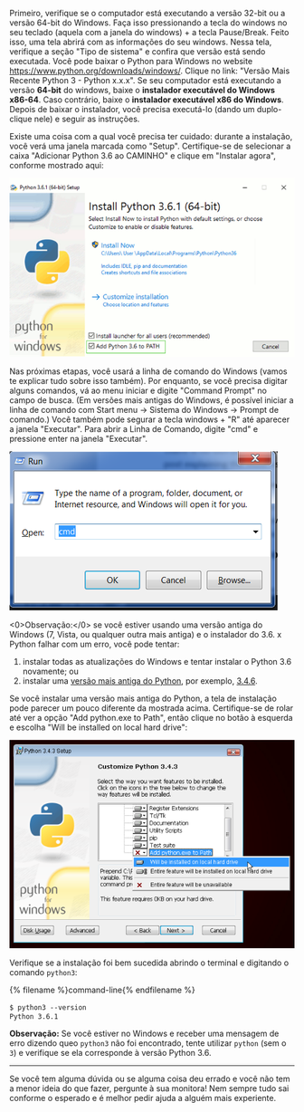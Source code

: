 <!--sec data-title="Install Python: Windows" data-id="python_windows" data-collapse=true ces-->

Primeiro, verifique se o computador está executando a versão 32-bit ou a versão 64-bit do Windows. Faça isso pressionando a tecla do windows no seu teclado (aquela com a janela do windows) + a tecla Pause/Break. Feito isso, uma tela abrirá com as informações do seu windows. Nessa tela, verifique a seção "Tipo de sistema" e confira que versão está sendo executada. Você pode baixar o Python para Windows no website https://www.python.org/downloads/windows/. Clique no link: "Versão Mais Recente Python 3 - Python x.x.x". Se seu computador está executando a versão **64-bit** do windows, baixe o **instalador executável do Windows x86-64**. Caso contrário, baixe o **instalador executável x86 do Windows**. Depois de baixar o instalador, você precisa executá-lo (dando um duplo-clique nele) e seguir as instruções.

Existe uma coisa com a qual você precisa ter cuidado: durante a instalação, você verá uma janela marcada como "Setup". Certifique-se de selecionar a caixa "Adicionar Python 3.6 ao CAMINHO" e clique em "Instalar agora", conforme mostrado aqui:

![Não se esqueça de adicionar o Python ao Path](../python_installation/images/python-installation-options.png)

Nas próximas etapas, você usará a linha de comando do Windows (vamos te explicar tudo sobre isso também). Por enquanto, se você precisa digitar alguns comandos, vá ao menu iniciar e digite "Command Prompt" no campo de busca. (Em versões mais antigas do Windows, é possível iniciar a linha de comando com Start menu → Sistema do Windows → Prompt de comando.) Você também pode segurar a tecla windows + "R" até aparecer a janela "Executar". Para abrir a Linha de Comando, digite "cmd" e pressione enter na janela "Executar".

![Digite "cmd" na janela "Run"](../python_installation/images/windows-plus-r.png)

<0>Observação:</0> se você estiver usando uma versão antiga do Windows (7, Vista, ou qualquer outra mais antiga) e o instalador do 3.6. x Python falhar com um erro, você pode tentar:

1. instalar todas as atualizações do Windows e tentar instalar o Python 3.6 novamente; ou
2. instalar uma [versão mais antiga do Python](https://www.python.org/downloads/windows/), por exemplo, [3.4.6](https://www.python.org/downloads/release/python-346/).

Se você instalar uma versão mais antiga do Python, a tela de instalação pode parecer um pouco diferente da mostrada acima. Certifique-se de rolar até ver a opção "Add python.exe to Path", então clique no botão à esquerda e escolha "Will be installed on local hard drive":

![Adicionar o Python ao PATH, versões mais antigas](../python_installation/images/add_python_to_windows_path.png)

<!--endsec-->

Verifique se a instalação foi bem sucedida abrindo o terminal e digitando o comando `python3`:

{% filename %}command-line{% endfilename %}

    $ python3 --version
    Python 3.6.1


**Observação:** Se você estiver no Windows e receber uma mensagem de erro dizendo queo `python3` não foi encontrado, tente utilizar `python` (sem o `3`) e verifique se ela corresponde à versão Python 3.6.

* * *

Se você tem alguma dúvida ou se alguma coisa deu errado e você não tem a menor ideia do que fazer, pergunte à sua monitora! Nem sempre tudo sai conforme o esperado e é melhor pedir ajuda a alguém mais experiente.
